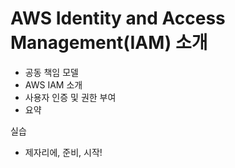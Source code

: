 # AWS Identity and Access Management(IAM) 소개

- 공동 책임 모델
- AWS IAM 소개
- 사용자 인증 및 권한 부여
- 요약

실습 
- 제자리에, 준비, 시작!
